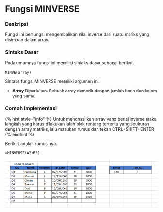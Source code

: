 # Fungsi MINVERSE

### Deskripsi

Fungsi ini berfungsi mengembalikan nilai inverse dari suatu mariks yang disimpan dalam array.

### Sintaks Dasar

Pada umumnya fungsi ini memiliki sintaks dasar sebagai berikut.

```text
MINVE(array)
```

Sintaks fungsi MINVERSE memiliki argumen ini:

* **Array**    Diperlukan. Sebuah array numerik dengan jumlah baris dan kolom yang sama.

### Contoh Implementasi

{% hint style="info" %}
Untuk menghasilkan array yang berisi inverse maka langkah yang harus dilakukan ialah blok rentang tertentu yang seukuran dengan array matriks, lalu masukan rumus dan tekan CTRL+SHIFT+ENTER
{% endhint %}

Berikut adalah rumus nya.

```text
=MINVERSE(A2:B3)
```

![Contoh Implementasi fungsi MINVERSE](../../../.gitbook/assets/image.png)

